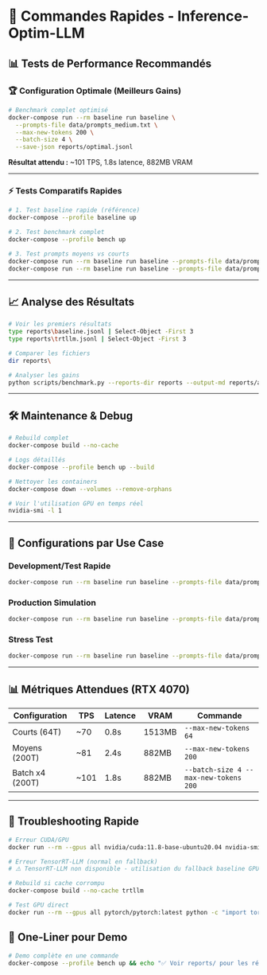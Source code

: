 # 🚀 Commandes Rapides - Inference-Optim-LLM

## 📊 **Tests de Performance Recommandés**

### **🏆 Configuration Optimale (Meilleurs Gains)**
```bash
# Benchmark complet optimisé
docker-compose run --rm baseline run baseline \
  --prompts-file data/prompts_medium.txt \
  --max-new-tokens 200 \
  --batch-size 4 \
  --save-json reports/optimal.jsonl
```
**Résultat attendu :** ~101 TPS, 1.8s latence, 882MB VRAM

---

### **⚡ Tests Comparatifs Rapides**

```bash
# 1. Test baseline rapide (référence)
docker-compose --profile baseline up

# 2. Test benchmark complet
docker-compose --profile bench up

# 3. Test prompts moyens vs courts
docker-compose run --rm baseline run baseline --prompts-file data/prompts_medium.txt --max-new-tokens 200 --save-json reports/medium.jsonl
docker-compose run --rm baseline run baseline --prompts-file data/prompts.txt --max-new-tokens 64 --save-json reports/short.jsonl
```

---

## 📈 **Analyse des Résultats**

```bash
# Voir les premiers résultats
type reports\baseline.jsonl | Select-Object -First 3
type reports\trtllm.jsonl | Select-Object -First 3

# Comparer les fichiers
dir reports\

# Analyser les gains
python scripts/benchmark.py --reports-dir reports --output-md reports/analysis.md
```

---

## 🛠️ **Maintenance & Debug**

```bash
# Rebuild complet
docker-compose build --no-cache

# Logs détaillés
docker-compose --profile bench up --build

# Nettoyer les containers
docker-compose down --volumes --remove-orphans

# Voir l'utilisation GPU en temps réel
nvidia-smi -l 1
```

---

## 🎯 **Configurations par Use Case**

### **Development/Test Rapide**
```bash
docker-compose run --rm baseline run baseline --prompts-file data/prompts.txt --max-new-tokens 64 --quiet
```

### **Production Simulation** 
```bash
docker-compose run --rm baseline run baseline --prompts-file data/prompts_medium.txt --max-new-tokens 200 --batch-size 4 --save-json reports/prod_sim.jsonl
```

### **Stress Test**
```bash
docker-compose run --rm baseline run baseline --prompts-file data/prompts_long.txt --max-new-tokens 500 --batch-size 8 --save-json reports/stress.jsonl
```

---

## 📊 **Métriques Attendues (RTX 4070)**

| **Configuration** | **TPS** | **Latence** | **VRAM** | **Commande** |
|-------------------|---------|-------------|----------|--------------|
| Courts (64T) | ~70 | 0.8s | 1513MB | `--max-new-tokens 64` |
| Moyens (200T) | ~81 | 2.4s | 882MB | `--max-new-tokens 200` |
| Batch x4 (200T) | ~101 | 1.8s | 882MB | `--batch-size 4 --max-new-tokens 200` |

---

## 🚨 **Troubleshooting Rapide**

```bash
# Erreur CUDA/GPU
docker run --rm --gpus all nvidia/cuda:11.8-base-ubuntu20.04 nvidia-smi

# Erreur TensorRT-LLM (normal en fallback)
# ⚠️ TensorRT-LLM non disponible - utilisation du fallback baseline GPU

# Rebuild si cache corrompu
docker-compose build --no-cache trtllm

# Test GPU direct
docker run --rm --gpus all pytorch/pytorch:latest python -c "import torch; print(f'CUDA: {torch.cuda.is_available()}, GPU: {torch.cuda.get_device_name(0) if torch.cuda.is_available() else \"N/A\"}')"
```

## 🎯 **One-Liner pour Demo**

```bash
# Demo complète en une commande
docker-compose --profile bench up && echo "✅ Voir reports/ pour les résultats détaillés"
```